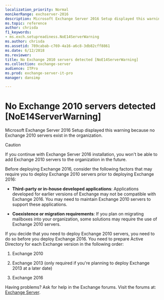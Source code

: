 ```yaml
---
localization_priority: Normal
monikerRange: exchserver-2016
description: Microsoft Exchange Server 2016 Setup displayed this warning because no Exchange 2010 servers exist in the organization.
ms.topic: reference
author: chrisda
f1_keywords:
- ms.exch.setupreadiness.NoE14ServerWarning
ms.author: chrisda
ms.assetid: 789cabab-c769-4a16-a6c8-3db82cff8861
ms.date: 6/12/2018
ms.reviewer: 
title: No Exchange 2010 servers detected [NoE14ServerWarning]
ms.collection: exchange-server
audience: ITPro
ms.prod: exchange-server-it-pro
manager: dansimp

---
```


# No Exchange 2010 servers detected [NoE14ServerWarning]

Microsoft Exchange Server 2016 Setup displayed this warning because no Exchange 2010 servers exist in the organization.

> [!CAUTION]
> If you continue with Exchange Server 2016 installation, you won't be able to add Exchange 2010 servers to the organization in the future.

Before deploying Exchange 2016, consider the following factors that may require you to deploy Exchange 2010 servers prior to deploying Exchange 2016:

- **Third-party or in-house developed applications**: Applications developed for earlier versions of Exchange may not be compatible with Exchange 2016. You may need to maintain Exchange 2010 servers to support these applications.

- **Coexistence or migration requirements**: If you plan on migrating mailboxes into your organization, some solutions may require the use of Exchange 2010 servers.

If you decide that you need to deploy Exchange 2010 servers, you need to do so before you deploy Exchange 2016. You need to prepare Active Directory for each Exchange version in the following order:

1. Exchange 2010

2. Exchange 2013 (only required if you're planning to deploy Exchange 2013 at a later date)

3. Exchange 2016

Having problems? Ask for help in the Exchange forums. Visit the forums at: [Exchange Server](https://go.microsoft.com/fwlink/p/?linkId=60612).

